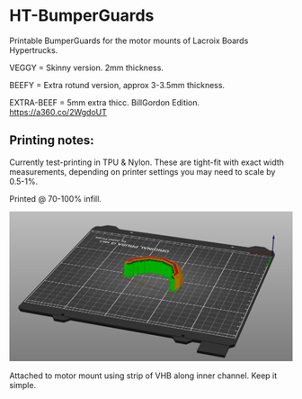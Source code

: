 # HT-BumperGuards
Printable BumperGuards for the motor mounts of Lacroix Boards Hypertrucks.

VEGGY = Skinny version. 2mm thickness. 

BEEFY = Extra rotund version, approx 3-3.5mm thickness. 

EXTRA-BEEF = 5mm extra thicc. BillGordon Edition.
https://a360.co/2WgdoUT


## Printing notes:
Currently test-printing in TPU & Nylon. These are tight-fit with exact width measurements, depending on printer settings you may need to scale by 0.5-1%. 

Printed @ 70-100% infill. 

<img src="docs/bumperguard-orientation.PNG" alt="Connection Example" style="width: 600px;"/>

Attached to motor mount using strip of VHB along inner channel. Keep it simple.

